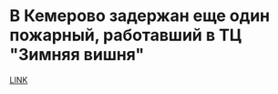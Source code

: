 # В Кемерово задержан еще один пожарный, работавший в ТЦ "Зимняя вишня"



[LINK](https://varlamov.ru/2998217.html)